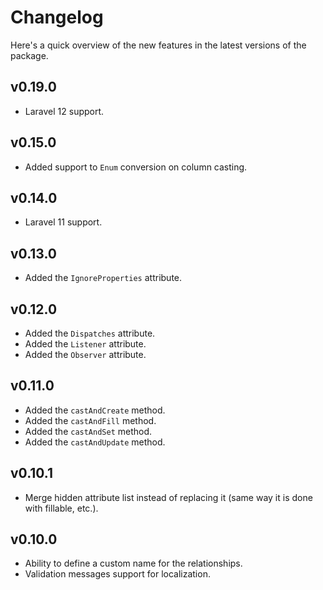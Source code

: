 # Changelog

Here's a quick overview of the new features in the latest versions of the package.

## v0.19.0

* Laravel 12 support.

## v0.15.0

* Added support to `Enum` conversion on column casting.

## v0.14.0

* Laravel 11 support.

## v0.13.0

* Added the `IgnoreProperties` attribute.

## v0.12.0

* Added the `Dispatches` attribute.
* Added the `Listener` attribute.
* Added the `Observer` attribute.

## v0.11.0

* Added the `castAndCreate` method.
* Added the `castAndFill` method.
* Added the `castAndSet` method.
* Added the `castAndUpdate` method.

## v0.10.1

* Merge hidden attribute list instead of replacing it (same way it is done with fillable, etc.).

## v0.10.0

* Ability to define a custom name for the relationships.
* Validation messages support for localization.
